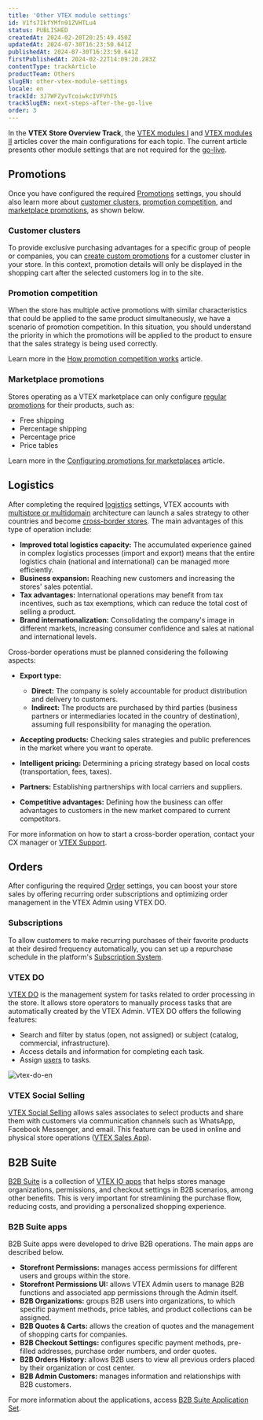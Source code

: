 ```yaml
---
title: 'Other VTEX module settings'
id: V1fs7IkfYMfn91ZVHTLu4
status: PUBLISHED
createdAt: 2024-02-20T20:25:49.450Z
updatedAt: 2024-07-30T16:23:50.641Z
publishedAt: 2024-07-30T16:23:50.641Z
firstPublishedAt: 2024-02-22T14:09:20.283Z
contentType: trackArticle
productTeam: Others
slugEN: other-vtex-module-settings
locale: en
trackId: 3J7WFZyvTcoiwkcIVFVhIS
trackSlugEN: next-steps-after-the-go-live
order: 3
---
```


In the **VTEX Store Overview Track**, the [VTEX modules I](/en/tracks/vtex-store-overview--eSDNk26pdvemF3XKM0nK9/75MX4aorniD0BYAB8Nwbo7) and [VTEX modules II](/en/tracks/vtex-store-overview--eSDNk26pdvemF3XKM0nK9/3MYcZaojb5HSUg6ufm6GxQ) articles cover the main configurations for each topic. The current article presents other module settings that are not required for the [go-live](/en/tracks/vtex-store-overview--eSDNk26pdvemF3XKM0nK9/6xYnNxDHUcY6FyChgziCoH).

## Promotions

Once you have configured the required [Promotions](/en/tracks/vtex-store-overview--eSDNk26pdvemF3XKM0nK9/75MX4aorniD0BYAB8Nwbo7#promocoes) settings, you should also learn more about [customer clusters](#customer-clusters), [promotion competition](#promotion-competition), and [marketplace promotions](#marketplace-promotions), as shown below.

### Customer clusters

To provide exclusive purchasing advantages for a specific group of people or companies, you can [create custom promotions](/en/tutorial/creating-promotion-for-a-customer-cluster--tutorials_342) for a customer cluster in your store. In this context, promotion details will only be displayed in the shopping cart after the selected customers log in to the site. 

### Promotion competition

When the store has multiple active promotions with similar characteristics that could be applied to the same product simultaneously, we have a scenario of promotion competition. In this situation, you should understand the priority in which the promotions will be applied to the product to ensure that the sales strategy is being used correctly.

Learn more in the [How promotion competition works](/en/tutorial/how-promotion-competition-works--tutorials_2270) article.

### Marketplace promotions

Stores operating as a VTEX marketplace can only configure [regular promotions](/en/tracks/promotions--6asfF1vFYiZgTQtOzwJchR/7FjbeZdE2KMwk5L1t98pZI) for their products, such as:

- Free shipping
- Percentage shipping
- Percentage price
- Price tables

Learn more in the [Configuring promotions for marketplaces](/en/tutorial/configuring-promotions-for-marketplaces--tutorials_406) article.

## Logistics

After completing the required [logistics](/en/tracks/vtex-store-overview--eSDNk26pdvemF3XKM0nK9/75MX4aorniD0BYAB8Nwbo7#logistc) settings, VTEX accounts with [multistore or multidomain](/en/tracks/vtex-store-overview--eSDNk26pdvemF3XKM0nK9/4yPqZQyj0t675QpcG7H6yl#multiloja) architecture can launch a sales strategy to other countries and become [cross-border stores](/en/tracks/cms--2YcpgIljVaLVQYMzxQbc3z/5qgXy9Erm7FDP3UB5Ox8Bs). The main advantages of this type of operation include:

- **Improved total logistics capacity:** The accumulated experience gained in complex logistics processes (import and export) means that the entire logistics chain (national and international) can be managed more efficiently.
- **Business expansion:** Reaching new customers and increasing the stores' sales potential.
- **Tax advantages:** International operations may benefit from tax incentives, such as tax exemptions, which can reduce the total cost of selling a product.
- **Brand internationalization:** Consolidating the company's image in different markets, increasing consumer confidence and sales at national and international levels.

Cross-border operations must be planned considering the following aspects:

- **Export type:**
  -  **Direct:** The company is solely accountable for product distribution and delivery to customers.
  -  **Indirect:** The products are purchased by third parties (business partners or intermediaries located in the country of destination), assuming full responsibility for managing the operation.

- **Accepting products:** Checking sales strategies and public preferences in the market where you want to operate.

- **Intelligent pricing:** Determining a pricing strategy based on local costs (transportation, fees, taxes).

- **Partners:** Establishing partnerships with local carriers and suppliers.

- **Competitive advantages:** Defining how the business can offer advantages to customers in the new market compared to current competitors.

For more information on how to start a cross-border operation, contact your CX manager or [VTEX Support](/en/tracks/support-at-vtex--4AXsGdGHqExp9ZkiNq9eMy/7w7cUmbrdPEKpTMItjXEB8).

 ## Orders

After configuring the required [Order](/en/tracks/vtex-store-overview-eSDNk26pdvemF3XKM0nK9/3MYcZaojb5HSUg6ufm6GxQ#orders) settings, you can boost your store sales by offering recurring order subscriptions and optimizing order management in the VTEX Admin using VTEX DO.

### Subscriptions

To allow customers to make recurring purchases of their favorite products at their desired frequency automatically, you can set up a repurchase schedule in the platform's [Subscription System](/en/tutorial/how-subscriptions-work--frequentlyAskedQuestions_4453).

### VTEX DO

[VTEX DO](/en/tutorial/vtex-do-interface--7KMbRL4OslN8DTX9oiuCiu) is the management system for tasks related to order processing in the store. It allows store operators to manually process tasks that are automatically created by the VTEX Admin. VTEX DO offers the following features:

- Search and filter by status (open, not assigned) or subject (catalog, commercial, infrastructure).
- Access details and information for completing each task.
- Assign [users](/en/tutorial/managing-users--tutorials_512) to tasks.

![vtex-do-en](https://cdn.statically.io/gh/vtexdocs/help-center-content/refs/heads/main/docs/en/tracks/onboarding-guide/next-steps-after-the-go-live/other-vtex-module-settings_1.JPG)

### VTEX Social Selling

[VTEX Social Selling](/en/tutorial/como-ativar-o-app-carrinho-compartilhavel--1lS3fQdXpOoC0BTeVhydfg) allows sales associates to select products and share them with customers via communication channels such as WhatsApp, Facebook Messenger, and email. This feature can be used in online and physical store operations ([VTEX Sales App](/en/tracks/next-steps-after-the-go-live--3J7WFZyvTcoiwkcIVFVhIS/1t2QBZvrOBSLgvHaAV9fYm#vtex-sales-app)).

## B2B Suite
[B2B Suite](/en/tutorial/b2b-suite-overview--5eG6UfveWrai7looK0kVG3#b2b-suite-apps) is a collection of [VTEX IO apps](https://developers.vtex.com/docs/guides/vtex-io-documentation-what-is-vtex-io) that helps stores manage organizations, permissions, and checkout settings in B2B scenarios, among other benefits. This is very important for streamlining the purchase flow, reducing costs, and providing a personalized shopping experience.

### B2B Suite apps
B2B Suite apps were developed to drive B2B operations. The main apps are described below.

- **Storefront Permissions:** manages access permissions for different users and groups within the store.
- **Storefront Permissions UI:** allows VTEX Admin users to manage B2B functions and associated app permissions through the Admin itself.
- **B2B Organizations:** groups B2B users into organizations, to which specific payment methods, price tables, and product collections can be assigned.
- **B2B Quotes & Carts:** allows the creation of quotes and the management of shopping carts for companies.
- **B2B Checkout Settings:** configures specific payment methods, pre-filled addresses, purchase order numbers, and order quotes.
- **B2B Orders History:** allows B2B users to view all previous orders placed by their organization or cost center.
- **B2B Admin Customers:** manages information and relationships with B2B customers.

For more information about the applications, access [B2B Suite Application Set](/en/tutorial/b2b-suite-overview--5eG6UfveWrai7looK0kVG3#b2b-suite-apps).
